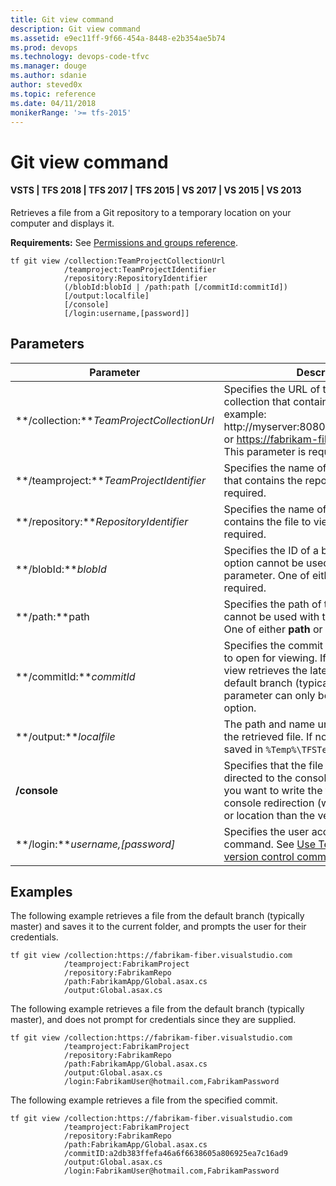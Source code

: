 ```yaml
---
title: Git view command
description: Git view command
ms.assetid: e9ec11ff-9f66-454a-8448-e2b354ae5b74
ms.prod: devops
ms.technology: devops-code-tfvc
ms.manager: douge
ms.author: sdanie
author: steved0x
ms.topic: reference
ms.date: 04/11/2018
monikerRange: '>= tfs-2015'
---
```



# Git view command

#### VSTS | TFS 2018 | TFS 2017 | TFS 2015 | VS 2017 | VS 2015 | VS 2013

Retrieves a file from a Git repository to a temporary location on your computer and displays it.         

**Requirements:** See [Permissions and groups reference](../organizations/security/permissions.md).

    tf git view /collection:TeamProjectCollectionUrl
                /teamproject:TeamProjectIdentifier
                /repository:RepositoryIdentifier
                (/blobId:blobId | /path:path [/commitId:commitId])
                [/output:localfile]
                [/console]
                [/login:username,[password]]

## Parameters

| Parameter                            | Description |
|--------------------------------------|-------------|
| **/collection:***TeamProjectCollectionUrl* | Specifies the URL of the team project collection that contains the file to view. For example: http://myserver:8080/tfs/DefaultCollection or https://fabrikam-fiber.visualstudio.com. This parameter is required. |
| **/teamproject:***TeamProjectIdentifier*   | Specifies the name of the team project that contains the repo. This parameter is required. |
| **/repository:***RepositoryIdentifier*     | Specifies the name of the repo that contains the file to view. This parameter is required. |
| **/blobId:***blobId*                       | Specifies the ID of a blob to retrieve. This option cannot be used with the **path** parameter. One of either **path** or **blob** is required. |
| **/path:**path                           | Specifies the path of the file. This option cannot be used with the **blob** parameter. One of either **path** or **blob** is required. |
| **/commitId:***commitId*                  | Specifies the commit that contains the file to open for viewing. If you omit this option, view retrieves the latest version from the default branch (typically master). This parameter can only be used with the **path** option.|
| **/output:***localfile*                   | The path and name under which to save the retrieved file. If not supplied, the file is saved in `%Temp%\TFSTemp`.|
| **/console**                             | Specifies that the file output should be directed to the console. This is useful if you want to write the file out to disk using console redirection (with a different name or location than the versioned item). |
| **/login:***username,[password]*           | Specifies the user account to run the command. See [Use Team Foundation version control commands](use-team-foundation-version-control-commands.md). |



## Examples

The following example retrieves a file from the default branch (typically master) and saves it to the current folder, and prompts the user for their credentials.

```
tf git view /collection:https://fabrikam-fiber.visualstudio.com 
            /teamproject:FabrikamProject 
            /repository:FabrikamRepo 
            /path:FabrikamApp/Global.asax.cs 
            /output:Global.asax.cs 
```

The following example retrieves a file from the default branch (typically master), and does not prompt for credentials since they are supplied.

```
tf git view /collection:https://fabrikam-fiber.visualstudio.com 
            /teamproject:FabrikamProject 
            /repository:FabrikamRepo 
            /path:FabrikamApp/Global.asax.cs 
            /output:Global.asax.cs 
            /login:FabrikamUser@hotmail.com,FabrikamPassword
```

The following example retrieves a file from the specified commit.

```
tf git view /collection:https://fabrikam-fiber.visualstudio.com 
            /teamproject:FabrikamProject 
            /repository:FabrikamRepo 
            /path:FabrikamApp/Global.asax.cs 
            /commitID:a2db383ffefa46a6f6638605a806925ea7c16ad9 
            /output:Global.asax.cs 
            /login:FabrikamUser@hotmail.com,FabrikamPassword
```
